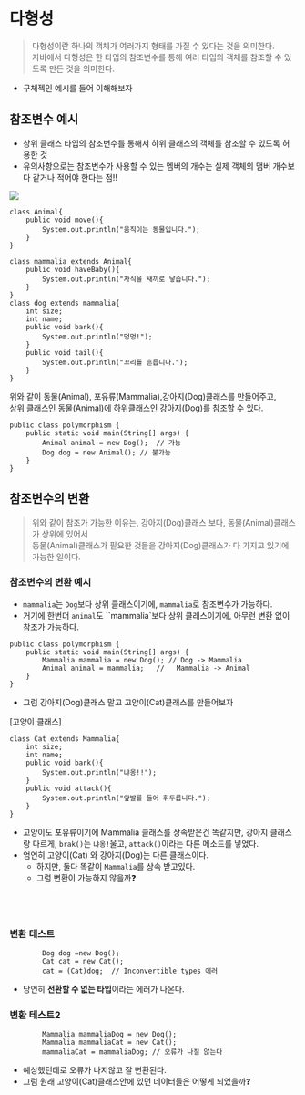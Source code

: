 # 다형성
> 다형성이란 하나의 객체가 여러가지 형태를 가질 수 있다는 것을 의미한다.    
> 자바에서 다형성은 한 타입의 참조변수를 통해 여러 타입의 객체를 참조할 수 있도록 만든 것을 의미한다. 
- 구체젝인 예시를 들어 이해해보자

## 참조변수 예시
-  상위 클래스 타입의 참조변수를 통해서 하위 클래스의 객체를 참조할 수 있도록 허용한 것
-  유의사항으로는 참조변수가 사용할 수 있는 멤버의 개수는 실제 객체의 맴버 개수보다 같거나 적어야 한다는 점!!

<img src ="polymorphism.png">

```
class Animal{
    public void move(){
        System.out.println("움직이는 동물입니다.");
    }
}

class mammalia extends Animal{
    public void haveBaby(){
        System.out.println("자식을 새끼로 낳습니다.");
    }
}
class dog extends mammalia{
    int size;
    int name;
    public void bark(){
        System.out.println("멍멍!");
    }
    public void tail(){
        System.out.println("꼬리를 흔듭니다.");
    }
}
```
위와 같이 동물(Animal), 포유류(Mammalia),강아지(Dog)클래스를 만들어주고,    
상위 클래스인 동물(Animal)에 하위클래스인 강아지(Dog)를 참조할 수 있다.

```
public class polymorphism {
    public static void main(String[] args) {
        Animal animal = new Dog();  // 가능
        Dog dog = new Animal(); // 불가능 
    }
}
```
## 참조변수의 변환 
> 위와 같이 참조가 가능한 이유는, 강아지(Dog)클래스 보다, 동물(Animal)클래스가 상위에 있어서   
> 동물(Animal)클래스가 필요한 것들을 강아지(Dog)클래스가 다 가지고 있기에 가능한 일이다.

### 참조변수의 변환 예시 
 - `mammalia`는 `Dog`보다 상위 클래스이기에, `mammalia`로 참조변수가 가능하다.
 - 거기에 한번더 `animal`도 ``mammalia`보다 상위 클래스이기에, 아무런 변환 없이 참조가 가능하다. 

```
public class polymorphism {
    public static void main(String[] args) {
        Mammalia mammalia = new Dog(); // Dog -> Mammalia 
        Animal animal = mammalia;   //   Mammalia -> Animal
    }
}

```


- 그럼 강아지(Dog)클래스 말고 고양이(Cat)클래스를 만들어보자

[고양이 클래스]

```
class Cat extends Mammalia{
    int size;
    int name;
    public void bark(){
        System.out.println("냐옹!!");
    }
    public void attack(){
        System.out.println("앞발를 들어 휘두릅니다.");
    }
}
```
 - 고양이도 포유류이기에 Mammalia 클래스를 상속받은건 똑같지만, 강아지 클래스랑 다르게, `brak()`는 `냐옹!`울고, `attack()`이라는 다른 메소드를 넣었다.
 - 엄연히 고양이(Cat) 와 강아지(Dog)는 다른 클래스이다.
    - 하지만, 둘다 똑같이 `Mammalia`를 상속 받고있다. 
    - 그럼 변환이 가능하지 않을까❓

<br></br>

### 변환 테스트
```
        Dog dog =new Dog();
        Cat cat = new Cat();
        cat = (Cat)dog;  // Inconvertible types 에러
```
 - 당연히 **전환할 수 없는 타입**이라는 에러가 나온다.


### 변환 테스트2

```
        Mammalia mammaliaDog = new Dog();
        Mammalia mammaliaCat = new Cat();
        mammaliaCat = mammaliaDog; // 오류가 나질 않는다
```
 - 예상했던데로 오류가 나지않고 잘 변환된다. 
 - 그럼 원래 고양이(Cat)클래스안에 있던 데이터들은 어떻게 되었을까❓
